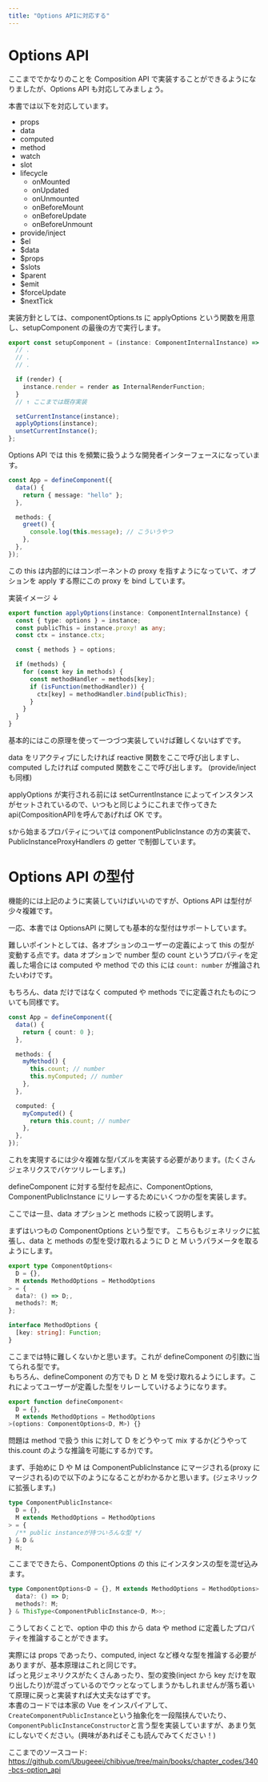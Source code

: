 ```yaml
---
title: "Options APIに対応する"
---
```


# Options API

ここまででかなりのことを Composition API で実装することができるようになりましたが、Options API も対応してみましょう。

本書では以下を対応しています。

- props
- data
- computed
- method
- watch
- slot
- lifecycle
  - onMounted
  - onUpdated
  - onUnmounted
  - onBeforeMount
  - onBeforeUpdate
  - onBeforeUnmount
- provide/inject
- $el
- $data
- $props
- $slots
- $parent
- $emit
- $forceUpdate
- $nextTick

実装方針としては、componentOptions.ts に applyOptions という関数を用意し、setupComponent の最後の方で実行します。

```ts
export const setupComponent = (instance: ComponentInternalInstance) => {
  // .
  // .
  // .

  if (render) {
    instance.render = render as InternalRenderFunction;
  }
  // ↑ ここまでは既存実装

  setCurrentInstance(instance);
  applyOptions(instance);
  unsetCurrentInstance();
};
```

Options API では this を頻繁に扱うような開発者インターフェースになっています。

```ts
const App = defineComponent({
  data() {
    return { message: "hello" };
  },

  methods: {
    greet() {
      console.log(this.message); // こういうやつ
    },
  },
});
```

この this は内部的にはコンポーネントの proxy を指すようになっていて、オプションを apply する際にこの proxy を bind しています。

実装イメージ ↓

```ts
export function applyOptions(instance: ComponentInternalInstance) {
  const { type: options } = instance;
  const publicThis = instance.proxy! as any;
  const ctx = instance.ctx;

  const { methods } = options;

  if (methods) {
    for (const key in methods) {
      const methodHandler = methods[key];
      if (isFunction(methodHandler)) {
        ctx[key] = methodHandler.bind(publicThis);
      }
    }
  }
}
```

基本的にはこの原理を使って一つづつ実装していけば難しくないはずです。

data をリアクティブにしたければ reactive 関数をここで呼び出しますし、computed したければ computed 関数をここで呼び出します。 (provide/inject も同様)

applyOptions が実行される前には setCurrentInstance によってインスタンスがセットされているので、いつもと同じようにこれまで作ってきた api(CompositionAPI)を呼んであげれば OK です。

`$`から始まるプロパティについては componentPublicInstance の方の実装で、PublicInstanceProxyHandlers の getter で制御しています。

# Options API の型付

機能的には上記のように実装していけばいいのですが、Options API は型付が少々複雑です。

一応、本書では OptionsAPI に関しても基本的な型付はサポートしています。

難しいポイントとしては、各オプションのユーザーの定義によって this の型が変動する点です。data オプションで number 型の count というプロパティを定義した場合には computed や method での this には `count: number` が推論されたいわけです。

もちろん、data だけではなく computed や methods でに定義されたものについても同様です。

```ts
const App = defineComponent({
  data() {
    return { count: 0 };
  },

  methods: {
    myMethod() {
      this.count; // number
      this.myComputed; // number
    },
  },

  computed: {
    myComputed() {
      return this.count; // number
    },
  },
});
```

これを実現するには少々複雑な型パズルを実装する必要があります。(たくさんジェネリクスでバケツリレーします。)

defineComponent に対する型付を起点に、ComponentOptions, ComponentPublicInstance にリレーするためにいくつかの型を実装します。  

ここでは一旦、data オプションと methods に絞って説明します。

まずはいつもの ComponentOptions という型です。
こちらもジェネリックに拡張し、data と methods の型を受け取れるように D と M いうパラメータを取るようにします。

```ts
export type ComponentOptions<
  D = {},
  M extends MethodOptions = MethodOptions
> = {
  data?: () => D;,
  methods?: M;
};

interface MethodOptions {
  [key: string]: Function;
}
```

ここまでは特に難しくないかと思います。これが defineComponent の引数に当てられる型です。  
もちろん、defineComponent の方でも D と M を受け取れるようにします。これによってユーザーが定義した型をリレーしていけるようになります。

```ts
export function defineComponent<
  D = {},
  M extends MethodOptions = MethodOptions
>(options: ComponentOptions<D, M>) {}
```

問題は method で扱う this に対して D をどうやって mix するか(どうやって this.count のような推論を可能にするか)です。

まず、手始めに D や M は ComponentPublicInstance にマージされる(proxy にマージされる)ので以下のようになることがわかるかと思います。(ジェネリックに拡張します。)

```ts
type ComponentPublicInstance<
  D = {},
  M extends MethodOptions = MethodOptions
> = {
  /** public instanceが持ついろんな型 */
} & D &
  M;
```

ここまでできたら、ComponentOptions の this にインスタンスの型を混ぜ込みます。

```ts
type ComponentOptions<D = {}, M extends MethodOptions = MethodOptions> = {
  data?: () => D;
  methods?: M;
} & ThisType<ComponentPublicInstance<D, M>>;
```

こうしておくことで、option 中の this から data や method に定義したプロパティを推論することができます。

実際には props であったり、computed, inject など様々な型を推論する必要がありますが、基本原理はこれと同じです。  
ぱっと見ジェネリクスがたくさんあったり、型の変換(inject から key だけを取り出したり)が混ざっているのでウッとなってしまうかもしれませんが落ち着いて原理に戻っと実装すれば大丈夫なはずです。  
本書のコードでは本家の Vue をインスパイアして、`CreateComponentPublicInstance`という抽象化を一段階挟んでいたり、`ComponentPublicInstanceConstructor`と言う型を実装していますが、あまり気にしないでください。(興味があればそこも読んでみてください！)

ここまでのソースコード:  
https://github.com/Ubugeeei/chibivue/tree/main/books/chapter_codes/340-bcs-option_api
